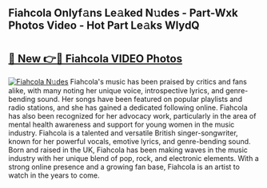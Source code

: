 ## Fiahcola Onlyf𝚊ns Le𝚊ked N𝚞des - Part-Wxk Photos Video - Hot Part Le𝚊ks WlydQ

# <h2><a href="http://ac3468.deff.icu/?id=Fiahcola">🔗 New 👉🔴 Fiahcola VIDEO Photos</a></h2>

[![Fiahcola N𝚞des](https://i.imgur.com/rIISA9y.gif)](http://ac3468.deff.icu/?id=Fiahcola)
Fiahcola's music has been praised by critics and fans alike, with many noting her unique voice, introspective lyrics, and genre-bending sound. Her songs have been featured on popular playlists and radio stations, and she has gained a dedicated following online. Fiahcola has also been recognized for her advocacy work, particularly in the area of mental health awareness and support for young women in the music industry. Fiahcola is a talented and versatile British singer-songwriter, known for her powerful vocals, emotive lyrics, and genre-bending sound. Born and raised in the UK, Fiahcola has been making waves in the music industry with her unique blend of pop, rock, and electronic elements. With a strong online presence and a growing fan base, Fiahcola is an artist to watch in the years to come.
